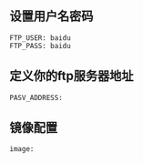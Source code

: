 ## 设置用户名密码
    FTP_USER: baidu
    FTP_PASS: baidu
## 定义你的ftp服务器地址
    PASV_ADDRESS:
## 镜像配置
    image:
